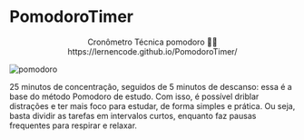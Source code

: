 # PomodoroTimer


<p align="center">
  Cronômetro Técnica pomodoro 🍅⏰
https://lernencode.github.io/PomodoroTimer/
</p>

![pomodoro](https://user-images.githubusercontent.com/96671069/233736574-58d18747-219c-44a3-adec-737a7fbad97e.png)

25 minutos de concentração, seguidos de 5 minutos de descanso: essa é a base do método Pomodoro de estudo. Com isso, é possível driblar distrações e ter mais foco para estudar, de forma simples e prática. Ou seja, basta dividir as tarefas em intervalos curtos, enquanto faz pausas frequentes para respirar e relaxar.



